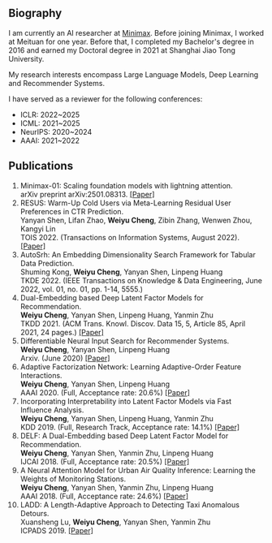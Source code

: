 
## Biography
I am currently an AI researcher at [Minimax](https://www.minimaxi.com/en).
Before joining Minimax, I worked at Meituan for one year. 
Before that, I completed my Bachelor's degree in 2016 and earned my Doctoral degree in 2021 at Shanghai Jiao Tong University.

My research interests encompass Large Language Models, Deep Learning and Recommender Systems.

I have served as a reviewer for the following conferences:

- ICLR: 2022~2025
- ICML: 2021~2025
- NeurIPS: 2020~2024
- AAAI: 2021~2022


## Publications 
1. Minimax-01: Scaling foundation models with lightning attention.  
arXiv preprint arXiv:2501.08313. [[Paper]](https://arxiv.org/abs/2501.08313)
3. RESUS: Warm-Up Cold Users via Meta-Learning Residual User Preferences in CTR Prediction.  
Yanyan Shen, Lifan Zhao, **Weiyu Cheng**, Zibin Zhang, Wenwen Zhou, Kangyi Lin   
TOIS 2022. (Transactions on Information Systems, August 2022). [[Paper]](https://dl.acm.org/doi/10.1145/3564283)  
4. AutoSrh: An Embedding Dimensionality Search Framework for Tabular Data Prediction.  
Shuming Kong, **Weiyu Cheng**, Yanyan Shen, Linpeng Huang  
TKDE 2022. (IEEE Transactions on Knowledge & Data Engineering, June 2022, vol. 01, no. 01, pp. 1-14, 5555.)  
5. Dual-Embedding based Deep Latent Factor Models for Recommendation.  
**Weiyu Cheng**, Yanyan Shen, Linpeng Huang, Yanmin Zhu   
TKDD 2021. (ACM Trans. Knowl. Discov. Data 15, 5, Article 85, April 2021, 24 pages.) [[Paper]](https://dl.acm.org/doi/10.1145/3447395?cid=99659335273)  
6. Differentiable Neural Input Search for Recommender Systems.  
**Weiyu Cheng**, Yanyan Shen, Linpeng Huang    
Arxiv. (June 2020) [[Paper]](https://arxiv.org/pdf/2006.04466.pdf) 
7. Adaptive Factorization Network: Learning Adaptive-Order Feature Interactions.  
**Weiyu Cheng**, Yanyan Shen, Linpeng Huang     
AAAI 2020. (Full, Acceptance rate: 20.6%) [[Paper]](https://weiyucheng.github.io/Files/AAAI-ChengW.1650.pdf)  
8. Incorporating Interpretability into Latent Factor Models via Fast Influence Analysis.  
**Weiyu Cheng**, Yanyan Shen, Linpeng Huang, Yanmin Zhu     
KDD 2019. (Full, Research Track, Acceptance rate: 14.1%) [[Paper]](https://dl.acm.org/doi/10.1145/3292500.3330857?cid=99659335273)
9. DELF: A Dual-Embedding based Deep Latent Factor Model for Recommendation.  
**Weiyu Cheng**, Yanyan Shen, Yanmin Zhu, Linpeng Huang    
IJCAI 2018. (Full, Acceptance rate: 20.5%) [[Paper]](https://weiyucheng.github.io/Files/0462.pdf)
10. A Neural Attention Model for Urban Air Quality Inference: Learning the Weights of Monitoring Stations.  
**Weiyu Cheng**, Yanyan Shen, Yanmin Zhu, Linpeng Huang   
AAAI 2018. (Full, Acceptance rate: 24.6%) [[Paper]](https://weiyucheng.github.io/Files/16607-76685-1-PB.pdf)   
11. LADD: A Length-Adaptive Approach to Detecting Taxi Anomalous Detours.  
Xuansheng Lu, **Weiyu Cheng**, Yanyan Shen, Yanmin Zhu   
ICPADS 2019. [[Paper]](https://ieeexplore.ieee.org/abstract/document/8975724)

